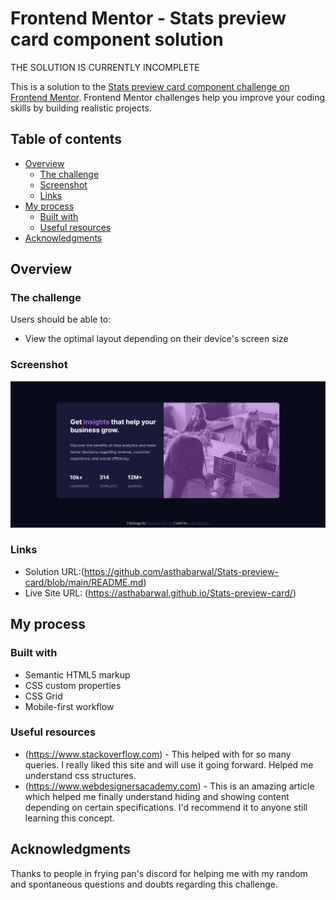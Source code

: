 # Frontend Mentor - Stats preview card component solution

THE SOLUTION IS CURRENTLY INCOMPLETE

This is a solution to the [Stats preview card component challenge on Frontend Mentor](https://www.frontendmentor.io/challenges/stats-preview-card-component-8JqbgoU62). Frontend Mentor challenges help you improve your coding skills by building realistic projects.

## Table of contents

- [Overview](#overview)
  - [The challenge](#the-challenge)
  - [Screenshot](#screenshot)
  - [Links](#links)
- [My process](#my-process)
  - [Built with](#built-with)
  - [Useful resources](#useful-resources)
- [Acknowledgments](#acknowledgments)


## Overview

### The challenge

Users should be able to:

- View the optimal layout depending on their device's screen size

### Screenshot

![](images/screenshot.png)

### Links

- Solution URL:(https://github.com/asthabarwal/Stats-preview-card/blob/main/README.md)
- Live Site URL: (https://asthabarwal.github.io/Stats-preview-card/)

## My process

### Built with

- Semantic HTML5 markup
- CSS custom properties
- CSS Grid
- Mobile-first workflow

### Useful resources

- (https://www.stackoverflow.com) - This helped with for so many queries. I really liked this site and will use it going forward. Helped me understand css structures.
- (https://www.webdesignersacademy.com) - This is an amazing article which helped me finally understand hiding and showing content depending on certain specifications. I'd recommend it to anyone still learning this concept.


## Acknowledgments

Thanks to people in frying pan's discord for helping me with my random and spontaneous questions and doubts regarding this challenge.
